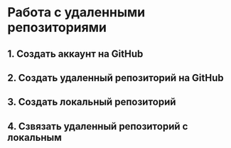 # Работа с удаленными репозиториями

## 1. Создать аккаунт на GitHub
## 2. Создать удаленный репозиторий на GitHub
## 3. Создать локальный репозиторий
## 4. Сзвязать удаленный репозиторий с локальным